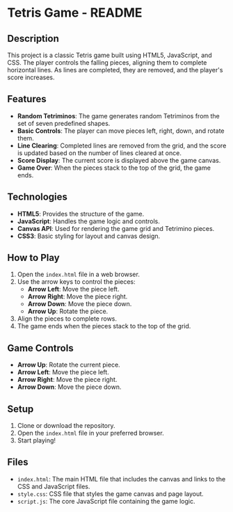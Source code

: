 # Tetris Game - README

## Description

This project is a classic Tetris game built using HTML5, JavaScript, and CSS. The player controls the falling pieces, aligning them to complete horizontal lines. As lines are completed, they are removed, and the player's score increases.

## Features

- **Random Tetriminos**: The game generates random Tetriminos from the set of seven predefined shapes.
- **Basic Controls**: The player can move pieces left, right, down, and rotate them.
- **Line Clearing**: Completed lines are removed from the grid, and the score is updated based on the number of lines cleared at once.
- **Score Display**: The current score is displayed above the game canvas.
- **Game Over**: When the pieces stack to the top of the grid, the game ends.

## Technologies

- **HTML5**: Provides the structure of the game.
- **JavaScript**: Handles the game logic and controls.
- **Canvas API**: Used for rendering the game grid and Tetrimino pieces.
- **CSS3**: Basic styling for layout and canvas design.

## How to Play

1. Open the `index.html` file in a web browser.
2. Use the arrow keys to control the pieces:
   - **Arrow Left**: Move the piece left.
   - **Arrow Right**: Move the piece right.
   - **Arrow Down**: Move the piece down.
   - **Arrow Up**: Rotate the piece.
3. Align the pieces to complete rows.
4. The game ends when the pieces stack to the top of the grid.

## Game Controls

- **Arrow Up**: Rotate the current piece.
- **Arrow Left**: Move the piece left.
- **Arrow Right**: Move the piece right.
- **Arrow Down**: Move the piece down.

## Setup

1. Clone or download the repository.
2. Open the `index.html` file in your preferred browser.
3. Start playing!

## Files

- `index.html`: The main HTML file that includes the canvas and links to the CSS and JavaScript files.
- `style.css`: CSS file that styles the game canvas and page layout.
- `script.js`: The core JavaScript file containing the game logic.
